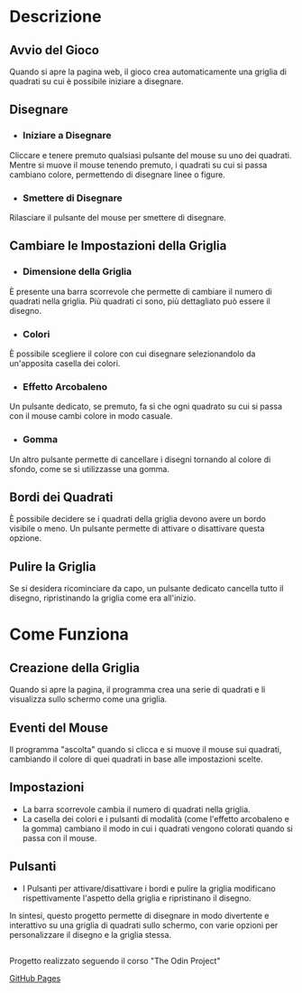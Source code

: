 # Descrizione

## Avvio del Gioco

Quando si apre la pagina web, il gioco crea automaticamente una griglia di quadrati su cui è possibile iniziare a disegnare.<br>

## Disegnare

- ### Iniziare a Disegnare

Cliccare e tenere premuto qualsiasi pulsante del mouse su uno dei quadrati. Mentre si muove il mouse tenendo premuto, i quadrati su cui si passa cambiano colore, permettendo di disegnare linee o figure.

- ### Smettere di Disegnare

Rilasciare il pulsante del mouse per smettere di disegnare. <br>

## Cambiare le Impostazioni della Griglia

- ### Dimensione della Griglia

È presente una barra scorrevole che permette di cambiare il numero di quadrati nella griglia. Più quadrati ci sono, più dettagliato può essere il disegno.

- ### Colori

È possibile scegliere il colore con cui disegnare selezionandolo da un'apposita casella dei colori.

- ### Effetto Arcobaleno

Un pulsante dedicato, se premuto, fa sì che ogni quadrato su cui si passa con il mouse cambi colore in modo casuale.

- ### Gomma

Un altro pulsante permette di cancellare i disegni tornando al colore di sfondo, come se si utilizzasse una gomma. <br>

## Bordi dei Quadrati

È possibile decidere se i quadrati della griglia devono avere un bordo visibile o meno. Un pulsante permette di attivare o disattivare questa opzione. <br>

## Pulire la Griglia

Se si desidera ricominciare da capo, un pulsante dedicato cancella tutto il disegno, ripristinando la griglia come era all'inizio. <br>

# Come Funziona

## Creazione della Griglia

Quando si apre la pagina, il programma crea una serie di quadrati e li visualizza sullo schermo come una griglia. <br>

## Eventi del Mouse

Il programma "ascolta" quando si clicca e si muove il mouse sui quadrati, cambiando il colore di quei quadrati in base alle impostazioni scelte. <br>

## Impostazioni

- La barra scorrevole cambia il numero di quadrati nella griglia.
- La casella dei colori e i pulsanti di modalità (come l'effetto arcobaleno e la gomma) cambiano il modo in cui i quadrati vengono colorati quando si passa con il mouse. <br>

## Pulsanti

- I Pulsanti per attivare/disattivare i bordi e pulire la griglia modificano rispettivamente l'aspetto della griglia e ripristinano il disegno.

In sintesi, questo progetto permette di disegnare in modo divertente e interattivo su una griglia di quadrati sullo schermo, con varie opzioni per personalizzare il disegno e la griglia stessa. <br>

##

Progetto realizzato seguendo il corso "The Odin Project"

<p><a href="https://stetisci.github.io/etch-a-sketch/">GitHub Pages</p>
